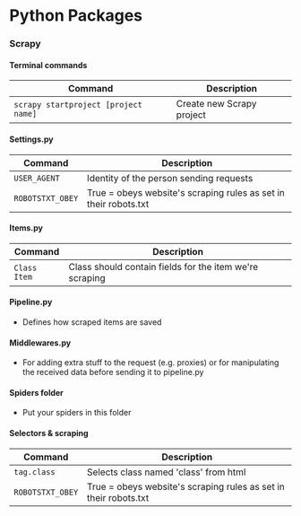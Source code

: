 
Python Packages
============


### Scrapy

#### Terminal commands
| Command | Description |
| ------- | ----------- |
| `scrapy startproject [project name]` | Create new Scrapy project |

#### Settings.py
| Command | Description |
| ------- | ----------- |
| `USER_AGENT` | Identity of the person sending requests |
| `ROBOTSTXT_OBEY` | True = obeys website's scraping rules as set in their robots.txt |

#### Items.py
| Command | Description |
| ------- | ----------- |
| `Class Item` | Class should contain fields for the item we're scraping |

#### Pipeline.py
- Defines how scraped items are saved

#### Middlewares.py
- For adding extra stuff to the request (e.g. proxies) or for manipulating the received data before sending it to pipeline.py

#### Spiders folder
- Put your spiders in this folder

#### Selectors & scraping
| Command | Description |
| ------- | ----------- |
| `tag.class` | Selects class named 'class' from html <tag> |
| `ROBOTSTXT_OBEY` | True = obeys website's scraping rules as set in their robots.txt |

